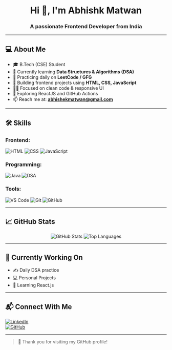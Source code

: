 <h1 align="center">Hi 👋, I'm Abhishk Matwan</h1>
<h3 align="center">A passionate Frontend Developer from India</h3>

---

## 💻 About Me

- 🎓 B.Tech (CSE) Student  
- 🌱 Currently learning **Data Structures & Algorithms (DSA)**  
- 🧠 Practicing daily on **LeetCode / GFG**
- 🔨 Building frontend projects using **HTML, CSS, JavaScript**
- 👨‍💻 Focused on clean code & responsive UI  
- 🚀 Exploring ReactJS and GitHub Actions  
- 📫 Reach me at: **abhishekmatwan@gmail.com**

---

## 🛠️ Skills

### Frontend:
![HTML](https://img.shields.io/badge/-HTML5-E34F26?style=flat&logo=html5&logoColor=white)
![CSS](https://img.shields.io/badge/-CSS3-1572B6?style=flat&logo=css3&logoColor=white)
![JavaScript](https://img.shields.io/badge/-JavaScript-F7DF1E?style=flat&logo=javascript&logoColor=black)

### Programming:
![Java](https://img.shields.io/badge/-Java-007396?style=flat&logo=java&logoColor=white)
![DSA](https://img.shields.io/badge/-DSA-00C853?style=flat)

### Tools:
![VS Code](https://img.shields.io/badge/-VSCode-007ACC?style=flat&logo=visual-studio-code&logoColor=white)
![Git](https://img.shields.io/badge/-Git-F05032?style=flat&logo=git&logoColor=white)
![GitHub](https://img.shields.io/badge/-GitHub-181717?style=flat&logo=github&logoColor=white)

---

## 📈 GitHub Stats

<p align="center">
  <img src="https://github-readme-stats.vercel.app/api?username=abhishekmatwan&show_icons=true&theme=radical" alt="GitHub Stats" />
  <img src="https://github-readme-stats.vercel.app/api/top-langs/?username=abhishekmatwan&layout=compact&theme=radical" alt="Top Languages" />
</p>

---

## 🧠 Currently Working On

- ✍️ Daily DSA practice  
- 💻 Personal Projects  
- 📘 Learning React.js  


---

## 📬 Connect With Me

[![LinkedIn](https://img.shields.io/badge/-LinkedIn-blue?style=flat&logo=linkedin&logoColor=white)](www.linkedin.com/in/abhishek-matwan-bb96b4295)  
[![GitHub](https://img.shields.io/badge/-GitHub-000?style=flat&logo=github&logoColor=white)](https://github.com/abhishekmatwan)

---

> 🧡 Thank you for visiting my GitHub profile!
